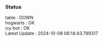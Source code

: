 ### Status


table : DOWN  
hogwarts : OK  
icy-bot : OK  
Latest Update : 2024-10-08 06:14:43.799317
